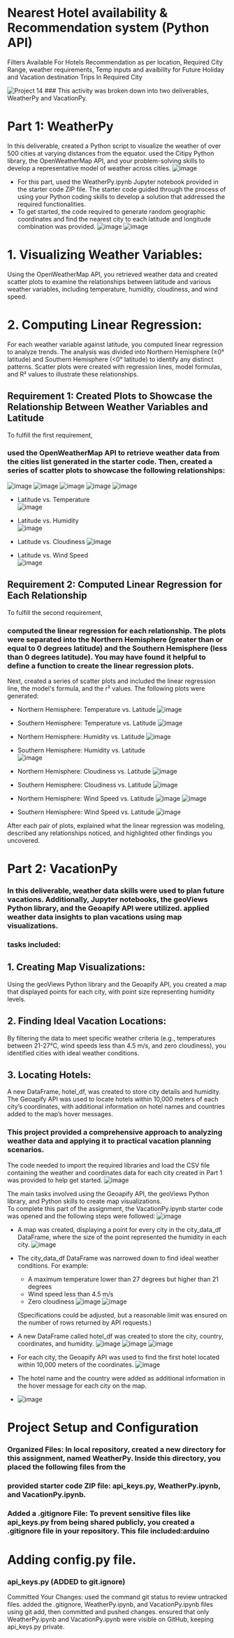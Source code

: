 # Nearest Hotel availability & Recommendation system (Python API)

Filters Available For Hotels Recommendation as per location, Required City Range, weather requirements, Temp inputs and avaibility for Future Holiday and Vacation destination Trips In Required City  

<img src="https://mir-s3-cdn-cf.behance.net/project_modules/max_1200/fbc52262225969.5a89af053bacd.gif" alt="Project 14">
### This activity was broken down into two deliverables, WeatherPy and VacationPy.

# Part 1: WeatherPy
In this deliverable, created a Python script to visualize the weather of over 500 cities at varying distances from the equator. used the Citipy Python library, the OpenWeatherMap API, and your problem-solving skills to develop a representative model of weather across cities.
![image](https://github.com/user-attachments/assets/2c9c47ce-f807-441a-8f57-50835276a2ea)

- For this part, used the WeatherPy.ipynb Jupyter notebook provided in the starter code ZIP file. The starter code guided through the process of using your Python coding skills to develop a solution that addressed the required functionalities.
- To get started, the code required to generate random geographic coordinates and find the nearest city to each latitude and longitude combination was provided.
![image](https://github.com/user-attachments/assets/5ddc107a-9239-495d-b2f2-a555b54ff1bd)
![image](https://github.com/user-attachments/assets/d622a224-0c75-4728-9d91-918f7775a012)

# 1. Visualizing Weather Variables: 
Using the OpenWeatherMap API, you retrieved weather data and created scatter plots to examine the relationships between latitude and various weather variables, including temperature, humidity, cloudiness, and wind speed.

# 2. Computing Linear Regression: 
For each weather variable against latitude, you computed linear regression to analyze trends. The analysis was divided into Northern Hemisphere (≥0° latitude) and Southern Hemisphere (<0° latitude) to identify any distinct patterns. Scatter plots were created with regression lines, model formulas, and R² values to illustrate these relationships.

## Requirement 1: Created Plots to Showcase the Relationship Between Weather Variables and Latitude
To fulfill the first requirement, 
### used the OpenWeatherMap API to retrieve weather data from the cities list generated in the starter code. Then, created a series of scatter plots to showcase the following relationships:
![image](https://github.com/user-attachments/assets/80058ed7-2c15-46de-b1d2-4e443f9eb6e1)
![image](https://github.com/user-attachments/assets/667d2eef-b9a9-4691-aba6-d03b5debb42d)
![image](https://github.com/user-attachments/assets/ab068d7b-13b8-492e-9edf-a57959cfd195)
![image](https://github.com/user-attachments/assets/98b4e244-2382-460d-a79a-729f790945df)
![image](https://github.com/user-attachments/assets/a8b9a469-03e5-40c0-95e8-96f5ddd79df6)

- Latitude vs. Temperature  
  ![image](https://github.com/user-attachments/assets/0b52dc56-fdc1-4c0b-acbd-af53cf15958e)
  
- Latitude vs. Humidity  
  ![image](https://github.com/user-attachments/assets/4029cbfc-2923-4d25-84a1-ffd814da964d)
  
- Latitude vs. Cloudiness
  ![image](https://github.com/user-attachments/assets/8775ac81-7f9d-4686-aeed-362f271784d9)
  
- Latitude vs. Wind Speed  
 ![image](https://github.com/user-attachments/assets/92ad6dac-4fc2-4d19-9a64-b73b4f5650c3)

## Requirement 2: Computed Linear Regression for Each Relationship
To fulfill the second requirement, 
### computed the linear regression for each relationship. The plots were separated into the Northern Hemisphere (greater than or equal to 0 degrees latitude) and the Southern Hemisphere (less than 0 degrees latitude). You may have found it helpful to define a function to create the linear regression plots.

Next, created a series of scatter plots and included the linear regression line, the model's formula, and the r² values. The following plots were generated:

- Northern Hemisphere: Temperature vs. Latitude
  ![image](https://github.com/user-attachments/assets/9439c0ed-943b-4604-a57d-72c233db3aea)
  
- Southern Hemisphere: Temperature vs. Latitude
  ![image](https://github.com/user-attachments/assets/2868be09-c383-421e-8b76-91b801b4eef4)

- Northern Hemisphere: Humidity vs. Latitude
  ![image](https://github.com/user-attachments/assets/7c1b15c3-07f9-4bb3-9506-8e8bccb0999b)

- Southern Hemisphere: Humidity vs. Latitude  
  ![image](https://github.com/user-attachments/assets/698fb54d-2101-438e-ab48-f33df8324ad2)

- Northern Hemisphere: Cloudiness vs. Latitude
  ![image](https://github.com/user-attachments/assets/fe27f043-b9c3-469c-86e5-c051ef75ff00)  

- Southern Hemisphere: Cloudiness vs. Latitude
  ![image](https://github.com/user-attachments/assets/0575687e-d870-4c6d-bc79-a0a0c204b946)
  
- Northern Hemisphere: Wind Speed vs. Latitude
  ![image](https://github.com/user-attachments/assets/022e7109-e9a2-4eb5-bdfe-9c194d7f9e71)
  ![image](https://github.com/user-attachments/assets/f8a94426-2d85-4784-92e9-215e54c9930f)  

- Southern Hemisphere: Wind Speed vs. Latitude
  ![image](https://github.com/user-attachments/assets/80fff588-04bd-4420-b4ee-97caaf086a00)

After each pair of plots,  explained what the linear regression was modeling, described any relationships noticed, and highlighted other findings you uncovered.


# Part 2: VacationPy

### In this deliverable, weather data skills were used to plan future vacations. Additionally, Jupyter notebooks, the geoViews Python library, and the Geoapify API were utilized. applied weather data insights to plan vacations using map visualizations.

### tasks included:

## 1. Creating Map Visualizations: 
Using the geoViews Python library and the Geoapify API, you created a map that displayed points for each city, with point size representing humidity levels.

## 2. Finding Ideal Vacation Locations: 
By filtering the data to meet specific weather criteria (e.g., temperatures between 21-27°C, wind speeds less than 4.5 m/s, and zero cloudiness), you identified cities with ideal weather conditions.

## 3. Locating Hotels: 
A new DataFrame, hotel_df, was created to store city details and humidity. The Geoapify API was used to locate hotels within 10,000 meters of each city’s coordinates, with additional information on hotel names and countries added to the map’s hover messages.

### This project provided a comprehensive approach to analyzing weather data and applying it to practical vacation planning scenarios.

The code needed to import the required libraries and load the CSV file containing the weather and coordinates data for each city created in Part 1 was provided to help get started.
![image](https://github.com/user-attachments/assets/0172b20d-890a-4788-8739-60a88f9b936c)

The main tasks involved using the Geoapify API, the geoViews Python library, and Python skills to create map visualizations.  
To complete this part of the assignment, the VacationPy.ipynb starter code was opened and the following steps were followed:
![image](https://github.com/user-attachments/assets/682f3406-087a-4602-9075-5ca8249963cb)

  
- A map was created, displaying a point for every city in the city_data_df DataFrame, where the size of the point represented the humidity in each city.
![image](https://github.com/user-attachments/assets/e6067a73-9174-4fe3-8c49-b807ca71ffb1)

- The city_data_df DataFrame was narrowed down to find ideal weather conditions. For example:
    - A maximum temperature lower than 27 degrees but higher than 21 degrees
    - Wind speed less than 4.5 m/s
    - Zero cloudiness
![image](https://github.com/user-attachments/assets/26791ebe-461c-4a97-9f6a-b981e4229b6b)
![image](https://github.com/user-attachments/assets/56d0f2a6-9f07-4300-97e9-47ac44208ebc)


  (Specifications could be adjusted, but a reasonable limit was ensured on the number of rows returned by API requests.)

- A new DataFrame called hotel_df was created to store the city, country, coordinates, and humidity.
  ![image](https://github.com/user-attachments/assets/39df5757-d133-49b5-b563-22fb004cc51e)
  ![image](https://github.com/user-attachments/assets/e8f44f02-ba5d-4dd4-80ef-9efcd061fa0e)
  ![image](https://github.com/user-attachments/assets/31365d31-e9d2-4b20-beda-2304ddd47ed8)
  
- For each city, the Geoapify API was used to find the first hotel located within 10,000 meters of the coordinates.
  ![image](https://github.com/user-attachments/assets/24757cfb-6423-4b32-a7ea-3821455e3e30)
    
- The hotel name and the country were added as additional information in the hover message for each city on the map.
-   ![image](https://github.com/user-attachments/assets/775981dd-09c2-4f25-80a4-dae65165ca58)

  # Project Setup and Configuration
 
### Organized Files: In local repository, created a new directory for this assignment, named WeatherPy. Inside this directory, you placed the following files from the 
### provided starter code ZIP file: api_keys.py, WeatherPy.ipynb, and VacationPy.ipynb.
### Added a .gitignore File: To prevent sensitive files like api_keys.py from being shared publicly, you created a .gitignore file in your repository. This file included:arduino

# Adding config.py file.
### api_keys.py (ADDED to git.ignore)
Committed Your Changes: used the command git status to review untracked files. added the .gitignore, WeatherPy.ipynb, and VacationPy.ipynb files using git add, then committed and pushed changes. ensured that only WeatherPy.ipynb and VacationPy.ipynb were visible on GitHub, keeping api_keys.py private.







